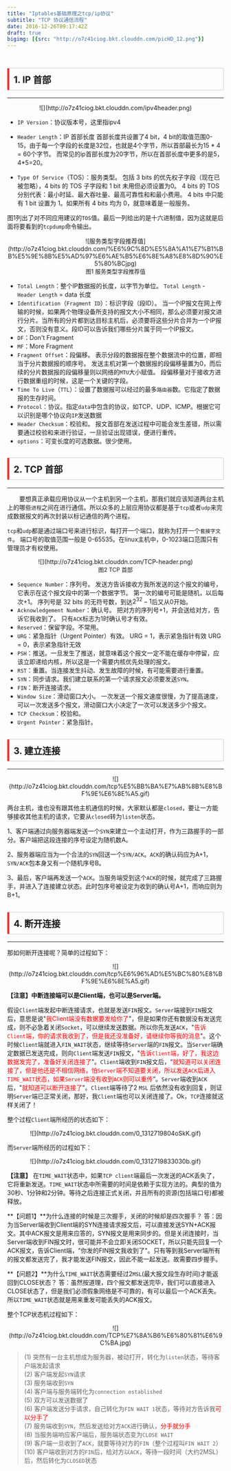 ```yaml
---
title: "Iptables基础原理之tcp/ip协议"
subtitle: "TCP 协议通信流程"
date: 2016-12-26T09:17:42Z
draft: true
bigimg: [{src: "http://o7z41ciog.bkt.clouddn.com/picHD_12.png"}]
---
```


<!--more-->
<iframe width="0" height="0" frameborder="no" border="0" marginwidth="0" marginheight="0" src="http://yangchuansheng-netease.daoapp.io/player?type=2&amp;id=405597568&amp;auto=1&amp;height=66"></iframe>

## <p markdown="1" style="display: block;padding: 10px;margin: 10px 0;border: 1px solid #ccc;border-left-width: 5px;border-radius: 3px;border-left-color: #df3e3e;">1. **IP 首部**</p>
------

<center>![](http://o7z41ciog.bkt.clouddn.com/ipv4header.png)</center>

- `IP Version`：协议版本号，这里指ipv4
- `Header Length`：IP 首部长度
首部长度共设置了4 bit，4 bit的取值范围0-15，由于每一个字段的长度是32位，也就是4个字节，所以首部最长为15 * 4 = 60个字节。
而常见的ip首部长度为20字节，所以在首部长度中更多的是5，4*5=20。

- `Type Of Service`（TOS）：服务类型。
包括 3 bits 的优先权子字段（现在已被忽略），4 bits 的 TOS 子字段和 1 bit 未用但必须设置为0。
4 bits 的 TOS 分别代表：最小时延、最大吞吐量、最高可靠性和和最小费用。
4 bits 中只能有 1 bit 设置为 1。如果所有 4 bits 均为 0，就意味着是一般服务。

图1列出了对不同应用建议的`TOS`值。最后一列给出的是十六进制值，因为这就是后面将要看到的`tcpdump`命令输出。

<center>![服务类型字段推荐值](http://o7z41ciog.bkt.clouddn.com/%E6%9C%8D%E5%8A%A1%E7%B1%BB%E5%9E%8B%E5%AD%97%E6%AE%B5%E6%8E%A8%E8%8D%90%E5%80%BCjpg)</center>
<center><font size=2>图1 服务类型字段推荐值</font></center>

- `Total Length`：整个IP数据报的长度，以字节为单位。
`Total Length` - `Header Length` = data 长度
- `Identification`（`Fragment ID`）：标识字段（段ID）。
当一个IP报文在网上传输的时候，如果两个物理设备所支持的报文大小不相同，那么必须要对报文进行分片。当所有的分片都到达目标主机后，必须要将这些分片合并为一个IP报文，否则没有意义。段ID可以告诉我们哪些分片属于同一个IP报文。
- `DF`：Don't Fragment
- `MF`：More Fragment
- `Fragment Offset`：段偏移。
表示分段的数据报在整个数据流中的位置，即相当于分片数据报的顺序号。
发送主机对第一个数据报的段偏移量置为0，而后续的分片数据报的段偏移量则以网络的`MTU`大小赋值。
段偏移量对于接收方进行数据重组的时候，这是一个关键的字段。
- `Time To Live`（`TTL`）：设置了数据报可以经过的最多`路由器`数。它指定了数据报的生存时间。
- `Protocol`：协议。指定`data`中包含的协议，如TCP、UDP、ICMP。根据它可以识别是哪个协议向`IP`发送数据
- `Header Checksum`：校验和。
报文首部在发送过程中可能会发生差错，所以需要通过校验和来进行验证，一旦验证出现错误，便进行重传。
- `options`：可变长度的可选数据。很少使用。

## <p markdown="1" style="display: block;padding: 10px;margin: 10px 0;border: 1px solid #ccc;border-left-width: 5px;border-radius: 3px;border-left-color: #df3e3e;">2. **TCP 首部**</p>
------

&emsp;&emsp;要想真正承载应用协议从一个主机到另一个主机，那我们就应该知道两台主机上的哪些`进程`之间在进行通信。所以众多的上层应用协议都是基于`tcp`或者`udp`来完成数据报文的再次封装以标记通信的两个进程。

`tcp`和`udp`都是通过端口号来进行标识，每打开一个端口，就称为打开一个`套接字文件`。
端口号的取值范围一般是 0-65535。在linux主机中，0-1023端口范围只有管理员才有权使用。

<center>![](http://o7z41ciog.bkt.clouddn.com/TCP-header.png)</center>
<center><font size=2>图2 TCP 首部</font></center>

- `Sequence Number`：序列号。
发送方告诉接收方我所发送的这个报文的编号，它表示在这个报文段中的第一个数据字节。
第一次的编号可能是随机，以后每次+1。
序列号是 32 bits 的无符号数，到达$2^{32}-1$后又从0开始。
- `Acknowledgement Number`：确认号。
把对方的序列号+1，并会送给对方，告诉它我收到了。
只有`ACK`标志为1时确认号才有效。
- `Reserved`：保留字段。不常用。
- `URG`：紧急指针（Urgent Pointer）有效。
URG = 1，表示紧急指针有效
URG = 0，表示紧急指针无效
- `PSH`：推送。一旦发生了推送，就意味着这个报文一定不能在缓存中停留，应该立即递给内核，所以这是一个需要内核优先处理的报文。
- `RST`：重置。当连接发生抖动、发生故障的时候，有可能需要进行重置。
- `SYN`：同步请求。我们建立联系的第一个请求报文必须要发送`SYN`。
- `FIN`：断开连接请求。
- `Window Size`：滑动窗口大小。
一次发送一个报文速度很慢，为了提高速度，可以一次发送多个报文，滑动窗口大小决定了一次可以发送多少个报文。
- `TCP Checksum`：校验和。
- `Urgent Pointer`：紧急指针。

## <p markdown="1" style="display: block;padding: 10px;margin: 10px 0;border: 1px solid #ccc;border-left-width: 5px;border-radius: 3px;border-left-color: #df3e3e;">3. **建立连接**</p>
------

<center>![](http://o7z41ciog.bkt.clouddn.com/tcp%E5%BB%BA%E7%AB%8B%E8%BF%9E%E6%8E%A5.gif)</center>

两台主机，谁也没有跟其他主机通信的时候，大家默认都是`closed`，要让一方能够接收其他主机的请求，它要从`closed`转为`listen`状态。

  1、客户端通过向服务器端发送一个`SYN`来建立一个主动打开，作为三路握手的一部分。客户端把这段连接的序号设定为随机数A。
  
  2、服务器端应当为一个合法的`SYN`回送一个`SYN/ACK`。`ACK`的确认码应为A+1，`SYN/ACK`包本身又有一个随机序号B。
  
  3、最后，客户端再发送一个`ACK`。当服务端受到这个`ACK`的时候，就完成了三路握手，并进入了连接建立状态。此时包序号被设定为收到的确认号A+1，而响应则为B+1。

## <p markdown="1" style="display: block;padding: 10px;margin: 10px 0;border: 1px solid #ccc;border-left-width: 5px;border-radius: 3px;border-left-color: #df3e3e;">4. **断开连接**</p>
------

那如何断开连接呢？简单的过程如下：

<center>![](http://o7z41ciog.bkt.clouddn.com/tcp%E6%96%AD%E5%BC%80%E8%BF%9E%E6%8E%A5.gif)</center>

**【注意】中断连接端可以是Client端，也可以是Server端。**

假设`Client`端发起中断连接请求，也就是发送`FIN`报文。`Server`端接到`FIN`报文后，意思是说"<font color=red>我Client端没有数据要发给你了</font>"，但是如果你还有数据没有发送完成，则不必急着关闭`Socket`，可以继续发送数据。所以你先发送`ACK`，"<font color=red>告诉`Client`端，你的请求我收到了，但是我还没准备好，请继续你等我的消息</font>"。这个时候`Client`端就进入`FIN_WAIT`状态，继续等待`Server`端的`FIN`报文。当`Server`端确定数据已发送完成，则向`Client`端发送`FIN`报文，"<font color=red>告诉`Client`端，好了，我这边数据发完了，准备好关闭连接了</font>"。`Client`端收到`FIN`报文后，“<font color=red>就知道可以关闭连接了，但是他还是不相信网络，怕`Server`端不知道要关闭，所以发送`ACK`后进入`TIME_WAIT`状态，如果`Server`端没有收到`ACK`则可以重传</font>”。`Server`端收到`ACK`后，"<font color=red>就知道可以断开连接了</font>"。`Client`端等待了2 `MSL` 后依然没有收到回复，则证明`Server`端已正常关闭，那好，我`Client`端也可以关闭连接了。Ok，`TCP`连接就这样关闭了！

整个过程`Client`端所经历的状态如下：

<center>![](http://o7z41ciog.bkt.clouddn.com/0_1312719804oSkK.gif)</center>

而`Server`端所经历的过程如下：

<center>![](http://o7z41ciog.bkt.clouddn.com/0_1312719833030b.gif)</center>

**【注意】** 在`TIME_WAIT`状态中，如果`TCP client`端最后一次发送的ACK丢失了，它将重新发送。`TIME_WAIT`状态中所需要的时间是依赖于实现方法的。典型的值为30秒、1分钟和2分钟。等待之后连接正式关闭，并且所有的资源(包括端口号)都被释放。

**【问题1】**为什么连接的时候是三次握手，关闭的时候却是四次握手？
答：因为当Server端收到Client端的SYN连接请求报文后，可以直接发送SYN+ACK报文。其中ACK报文是用来应答的，SYN报文是用来同步的。但是关闭连接时，当Server端收到FIN报文时，很可能并不会立即关闭SOCKET，所以只能先回复一个ACK报文，告诉Client端，"你发的FIN报文我收到了"。只有等到我Server端所有的报文都发送完了，我才能发送FIN报文，因此不能一起发送。故需要四步握手。

**【问题2】**为什么`TIME_WAIT`状态需要经过2`MSL`(最大报文段生存时间)才能返回到CLOSE状态？
答：虽然按道理，四个报文都发送完毕，我们可以直接进入CLOSE状态了，但是我们必须假象网络是不可靠的，有可以最后一个ACK丢失。所以`TIME_WAIT`状态就是用来重发可能丢失的ACK报文。

整个TCP状态机过程如下：
<center>![](http://o7z41ciog.bkt.clouddn.com/TCP%E7%8A%B6%E6%80%81%E6%9C%BA.jpg)</center>


> (1) 突然有一台主机想成为服务器，被动打开，转化为`listen`状态，等待客户端发起请求<br />
(2) 客户端发起`SYN`请求<br />
(3) 服务端收到`SYN`<br />
(4) 客户端与服务端转化为`connection established`<br />
(5) 双方可以发送数据了<br />
(6) 客户端发送分手请求，自己转化为`FIN WAIT 1`状态，等待对方告诉我<font color=red>可以分手了</font><br />
(7) 服务端收到`SYN`，然后发送给对方`ACK`进行确认，<font color=red>分手就分手</font><br />
(8) 当服务端响应客户端后，服务端状态变为`CLOSE WAIT`<br />
(9) 客户端一旦收到了`ACK`，就要等待对方的`FIN`（整个过程叫`FIN WAIT 2`）<br />
(10) 客户端收到对方的`FIN`后，给对方以`ACK`，等待一段时间（大约2MSL）后，然后转化为`CLOSED`状态<br />

